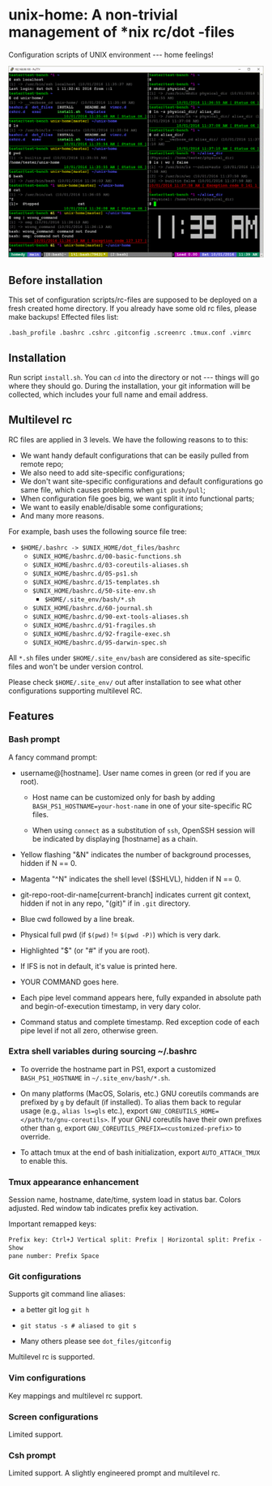 # unix-home: A non-trivial management of *nix rc/dot -files

Configuration scripts of UNIX environment --- home feelings!

![alt tag](https://github.com/hengyang-zhao/unix-home/blob/master/images/full-demo.gif)

## Before installation

This set of configuration scripts/rc-files are supposed to be deployed on a
fresh created home directory. If you already have some old rc files, please
make backups! Effected files list:

    .bash_profile .bashrc .cshrc .gitconfig .screenrc .tmux.conf .vimrc

## Installation

Run script `install.sh`. You can `cd` into the directory or not --- things will
go where they should go. During the installation, your git information will be
collected, which includes your full name and email address.

## Multilevel rc

RC files are applied in 3 levels. We have the following reasons to to this:

  - We want handy default configurations that can be easily pulled from remote
    repo;
  - We also need to add site-specific configurations;
  - We don't want site-specific configurations and default configurations go
    same file, which causes problems when `git push/pull`;
  - When configuration file goes big, we want split it into functional parts;
  - We want to easily enable/disable some configurations;
  - And many more reasons.

For example, bash uses the following source file tree:

  - `$HOME/.bashrc -> $UNIX_HOME/dot_files/bashrc`
    - `$UNIX_HOME/bashrc.d/00-basic-functions.sh`
    - `$UNIX_HOME/bashrc.d/03-coreutils-aliases.sh`
    - `$UNIX_HOME/bashrc.d/05-ps1.sh`
    - `$UNIX_HOME/bashrc.d/15-templates.sh`
    - `$UNIX_HOME/bashrc.d/50-site-env.sh`
      - `$HOME/.site_env/bash/*.sh`
    - `$UNIX_HOME/bashrc.d/60-journal.sh`
    - `$UNIX_HOME/bashrc.d/90-ext-tools-aliases.sh`
    - `$UNIX_HOME/bashrc.d/91-fragiles.sh`
    - `$UNIX_HOME/bashrc.d/92-fragile-exec.sh`
    - `$UNIX_HOME/bashrc.d/95-darwin-spec.sh`

All `*.sh` files under `$HOME/.site_env/bash` are considered as site-specific
files and won't be under version control.

Please check `$HOME/.site_env/` out after installation to see what other
configurations supporting multilevel RC.

## Features

### Bash prompt

A fancy command prompt:

 - username@[hostname]. User name comes in green (or red if you are root).

   - Host name can be customized only for bash by adding
     `BASH_PS1_HOSTNAME=your-host-name` in one of your site-specific RC files.

   - When using `connect` as a substitution of `ssh`, OpenSSH session will be
     indicated by displaying [hostname] as a chain.

 - Yellow flashing "&N" indicates the number of background processes, hidden if
   N == 0.

 - Magenta "^N" indicates the shell level ($SHLVL), hidden if N == 0.

 - git-repo-root-dir-name[current-branch] indicates current git context, hidden
   if not in any repo, "(git)" if in `.git` directory.

 - Blue cwd followed by a line break.

 - Physical full pwd (if `$(pwd)` != `$(pwd -P)`) which is very dark.

 - Highlighted "$" (or "#" if you are root).

 - If IFS is not in default, it's value is printed here.

 - YOUR COMMAND goes here.

 - Each pipe level command appears here, fully expanded in absolute path and
   begin-of-execution timestamp, in very dary color.

 - Command status and complete timestamp. Red exception code of each pipe level
   if not all zero, otherwise green.

### Extra shell variables during sourcing ~/.bashrc

 - To override the hostname part in PS1, export a customized
   `BASH_PS1_HOSTNAME` in `~/.site_env/bash/*.sh`.

 - On many platforms (MacOS, Solaris, etc.) GNU coreutils commands are prefixed
   by `g` by default (if installed). To alias them back to regular usage (e.g.,
   `alias ls=gls` etc.), export `GNU_COREUTILS_HOME=</path/to/gnu-coreutils>`.
   If your GNU coreutils have their own prefixes other than `g`, export
   `GNU_COREUTILS_PREFIX=<customized-prefix>` to override.

 - To attach tmux at the end of bash initialization, export `AUTO_ATTACH_TMUX`
   to enable this.

### Tmux appearance enhancement

Session name, hostname, date/time, system load in status bar. Colors adjusted.
Red window tab indicates prefix key activation.

Important remapped keys:

    Prefix key: Ctrl+J Vertical split: Prefix | Horizontal split: Prefix - Show
    pane number: Prefix Space

### Git configurations

Supports git command line aliases:

 - a better git log `git h`
 
 - `git status -s # aliased to git s`
 
 - Many others please see `dot_files/gitconfig`

Multilevel rc is supported.

### Vim configurations

Key mappings and multilevel rc support.

### Screen configurations

Limited support.

### Csh prompt

Limited support. A slightly engineered prompt and multilevel rc.

